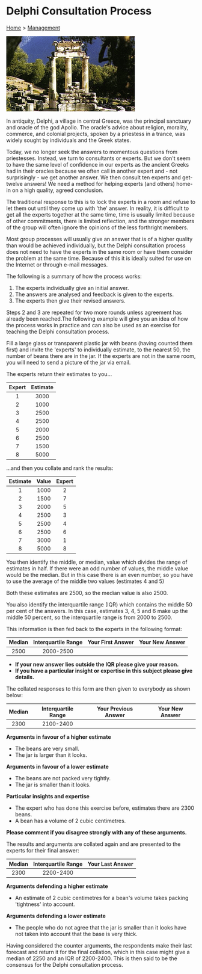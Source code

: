 
# Delphi Consultation Process
[Home](https://mwlsdotcom.github.io/) > [Management](https://mwlsdotcom.github.io/management)

![](images/delphi.png)

In antiquity, Delphi, a village in central Greece, was the principal sanctuary and oracle of the god Apollo. The oracle's advice about religion, morality, commerce, and colonial projects, spoken by a priestess in a trance, was widely sought by individuals and the Greek states.

Today, we no longer seek the answers to momentous questions from priestesses. Instead, we turn to consultants or experts. But we don't seem to have the same level of confidence in our experts as the ancient Greeks had in their oracles because we often call in another expert and - not surprisingly - we get another answer. We then consult ten experts and get- twelve answers! We need a method for helping experts (and others) home-in on a high quality, agreed conclusion.

The traditional response to this is to lock the experts in a room and refuse to let them out until they come up with 'the' answer. In reality, it is difficult to get all the experts together at the same time, time is usually limited because of other commitments, there is limited reflection, and the stronger members of the group will often ignore the opinions of the less forthright members.

Most group processes will usually give an answer that is of a higher quality than would be achieved individually, but the Delphi consultation process does not need to have the experts in the same room or have them consider the problem at the same time. Because of this it is ideally suited for use on the Internet or through e-mail messages.

The following is a summary of how the process works:

1. The experts individually give an initial answer.
2. The answers are analysed and feedback is given to the experts.
3. The experts then give their revised answers.

Steps 2 and 3 are repeated for two more rounds unless agreement has already been reached.The following example will give you an idea of how the process works in practice and can also be used as an exercise for teaching the Delphi consultation process.

Fill a large glass or transparent plastic jar with beans (having counted them first) and invite the 'experts' to individually estimate, to the nearest 50, the number of beans there are in the jar. If the experts are not in the same room, you will need to send a picture of the jar via email.    

The experts return their estimates to you...

|Expert|Estimate|
|:----:|:------:|
|1     |3000    |
|2     |1000    |
|3     |2500    |
|4     |2500    |
|5     |2000    |
|6     |2500    |
|7     |1500    |
|8     |5000    |

...and then you collate and rank the results:

|Estimate|Value|Expert|
|:------:|:---:|:----:|
|1       |1000 |2     |
|2       |1500 |7     |
|3       |2000 |5     |
|4       |2500 |3     |
|5       |2500 |4     |
|6       |2500 |6     |
|7       |3000 |1     |
|8       |5000 |8     |

You then identify the middle, or median, value which divides the range of estimates in half. If there were an odd number of values, the middle value would be the median. But in this case there is an even number, so you have to use the average of the middle two values (estimates 4 and 5)

Both these estimates are 2500, so the median value is also 2500.    

You also identify the interquartile range (IQR) which contains the middle 50 per cent of the answers. In this case, estimates 3, 4, 5 and 6 make up the middle 50 percent, so the interquartile range is from 2000 to 2500.    

This information is then fed back to the experts in the following format:

|Median|Interquartile Range|Your First Answer|Your New Answer|
|:----:|:-----------------:|:---------------:|:-------------:|
|2500  |2000-2500          |                 |               |  
 
* **If your new answer lies outside the IQR please give your reason.**
* **If you have a particular insight or expertise in this subject please give details.**

The collated responses to this form are then given to everybody as shown below:

|Median|Interquartile Range|Your Previous Answer|Your New Answer|
|:----:|:-----------------:|:------------------:|:-------------:|
|2300  |2100-2400          |                    |               |  

**Arguments in favour of a higher estimate**
- The beans are very small.<br/>
- The jar is larger than it looks.</p>

**Arguments in favour of a lower estimate**
- The beans are not packed very tightly.
- The jar is smaller than it looks.

**Particular insights and expertise**
- The expert who has done this exercise before, estimates there are 2300 beans.
- A bean has a volume of 2 cubic centimetres.

**Please comment if you disagree strongly with any of these arguments.**

The results and arguments are collated again and are presented to the experts for their final answer:

|Median|Interquartile Range|Your Last Answer|
|:----:|:-----------------:|:--------------:|
|2300  |2200-2400          |                |  

**Arguments defending a higher estimate**
- An estimate of 2 cubic centimetres for a bean's volume takes packing 'tightness' into account.

**Arguments defending a lower estimate**
- The people who do not agree that the jar is smaller than it looks have not taken into account that the base is very thick.

Having considered the counter arguments, the respondents make their last forecast and return it for the final collation, which in this case might give a median of 2250 and an IQR of 2200-2400. This is then said to be the consensus for the Delphi consultation process.

